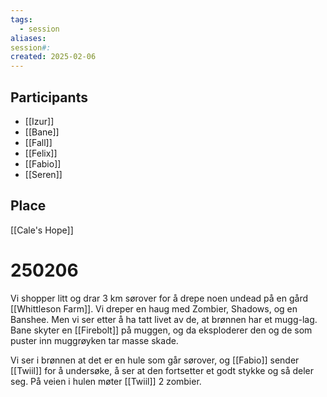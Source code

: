 ```yaml
---
tags:
  - session
aliases: 
session#: 
created: 2025-02-06
---
```


## Participants
- [[Izur]]
- [[Bane]]
- [[Fall]]
- [[Felix]]
- [[Fabio]]
- [[Seren]]

## Place
[[Cale's Hope]]

# 250206
Vi shopper litt og drar 3 km sørover for å drepe noen undead på en gård [[Whittleson Farm]]. Vi dreper en haug med Zombier, Shadows, og en Banshee. Men vi ser etter å ha tatt livet av de, at brønnen har et mugg-lag. Bane skyter en [[Firebolt]] på muggen, og da eksploderer den og de som puster inn muggrøyken tar masse skade.

Vi ser i brønnen at det er en hule som går sørover, og [[Fabio]] sender [[Twiil]] for å undersøke, å ser at den fortsetter et godt stykke og så deler seg. På veien i hulen møter [[Twiil]] 2 zombier.